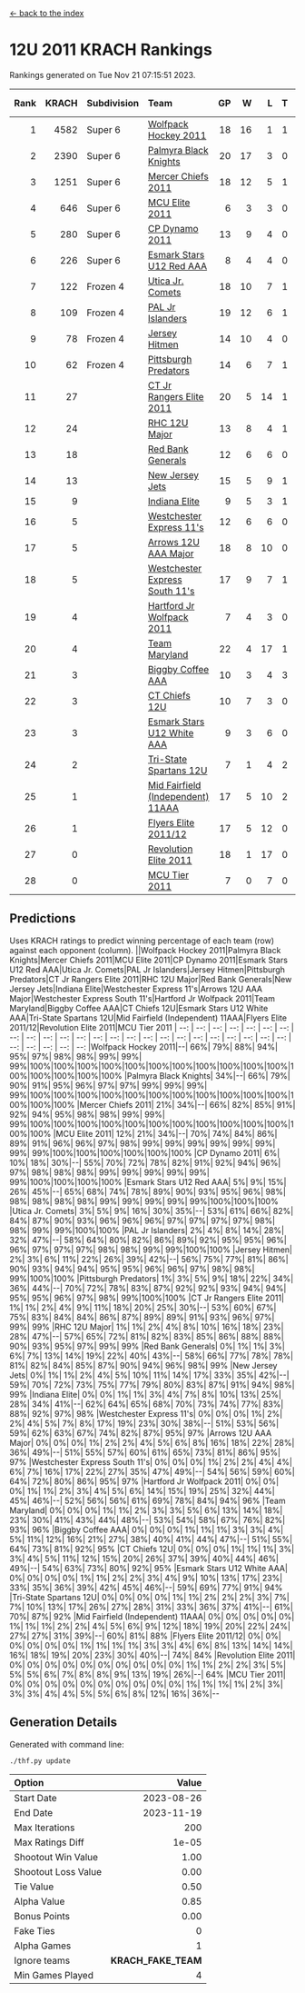 [<- back to the index](readme.md)
# 12U 2011 KRACH Rankings
Rankings generated on Tue Nov 21 07:15:51 2023.

Rank|KRACH|Subdivision|Team|GP|W|L|T|OTW|OTL|SoS|Exp Wins|Win Diff
---:|---:|:---|:---|---:|---:|---:|---:|---:|---:|---:|---:|---:
1|4582|Super 6|[Wolfpack Hockey 2011](https://gamesheetstats.com/seasons/3664/teams/140937/schedule)|18|16|1|1|0|0|527|17.3|-0.0
2|2390|Super 6|[Palmyra Black Knights](https://gamesheetstats.com/seasons/3664/teams/140949/schedule)|20|17|3|0|0|0|733|17.8|-0.0
3|1251|Super 6|[Mercer Chiefs 2011](https://gamesheetstats.com/seasons/3664/teams/140936/schedule)|18|12|5|1|0|1|1111|13.3|-0.0
4|646|Super 6|[MCU Elite 2011](https://gamesheetstats.com/seasons/3664/teams/140929/schedule)|6|3|3|0|2|0|1674|3.8|-0.0
5|280|Super 6|[CP Dynamo 2011](https://gamesheetstats.com/seasons/3664/teams/140944/schedule)|13|9|4|0|0|0|1007|9.8|-0.0
6|226|Super 6|[Esmark Stars U12 Red AAA](https://gamesheetstats.com/seasons/3664/teams/140951/schedule)|8|4|4|0|1|0|1315|4.8|-0.0
7|122|Frozen 4|[Utica Jr. Comets](https://gamesheetstats.com/seasons/3664/teams/140945/schedule)|18|10|7|1|1|0|885|11.3|-0.0
8|109|Frozen 4|[PAL Jr Islanders](https://gamesheetstats.com/seasons/3664/teams/140943/schedule)|19|12|6|1|2|0|389|13.3|-0.0
9|78|Frozen 4|[Jersey Hitmen](https://gamesheetstats.com/seasons/3664/teams/140938/schedule)|14|10|4|0|1|0|65|10.8|-0.0
10|62|Frozen 4|[Pittsburgh Predators](https://gamesheetstats.com/seasons/3664/teams/140950/schedule)|14|6|7|1|0|0|1109|7.3|-0.0
11|27||[CT Jr Rangers Elite 2011](https://gamesheetstats.com/seasons/3664/teams/140931/schedule)|20|5|14|1|0|1|879|6.3|-0.0
12|24||[RHC 12U Major](https://gamesheetstats.com/seasons/3664/teams/140941/schedule)|13|8|4|1|0|1|37|9.4|0.0
13|18||[Red Bank Generals](https://gamesheetstats.com/seasons/3664/teams/140940/schedule)|12|6|6|0|0|1|71|6.8|-0.0
14|13||[New Jersey Jets](https://gamesheetstats.com/seasons/3664/teams/140939/schedule)|15|5|9|1|2|0|65|6.3|-0.0
15|9||[Indiana Elite](https://gamesheetstats.com/seasons/3664/teams/144353/schedule)|9|5|3|1|0|0|27|6.4|0.0
16|5||[Westchester Express 11's](https://gamesheetstats.com/seasons/3664/teams/140948/schedule)|12|6|6|0|0|1|60|6.9|0.0
17|5||[Arrows 12U AAA Major](https://gamesheetstats.com/seasons/3664/teams/140946/schedule)|18|8|10|0|1|1|58|8.9|0.0
18|5||[Westchester Express South 11's](https://gamesheetstats.com/seasons/3664/teams/140947/schedule)|17|9|7|1|0|0|33|10.4|0.0
19|4||[Hartford Jr Wolfpack 2011](https://gamesheetstats.com/seasons/3664/teams/140935/schedule)|7|4|3|0|1|0|7|4.9|0.0
20|4||[Team Maryland](https://gamesheetstats.com/seasons/3664/teams/140954/schedule)|22|4|17|1|0|2|854|5.4|0.0
21|3||[Biggby Coffee AAA](https://gamesheetstats.com/seasons/3664/teams/144351/schedule)|10|3|4|3|0|0|5|5.4|0.0
22|3||[CT Chiefs 12U](https://gamesheetstats.com/seasons/3664/teams/140934/schedule)|10|7|3|0|1|0|2|7.9|0.0
23|3||[Esmark Stars U12 White AAA](https://gamesheetstats.com/seasons/3664/teams/140952/schedule)|9|3|6|0|0|1|14|3.9|0.0
24|2||[Tri-State Spartans 12U](https://gamesheetstats.com/seasons/3664/teams/144352/schedule)|7|1|4|2|0|0|4|2.9|0.0
25|1||[Mid Fairfield (Independent) 11AAA](https://gamesheetstats.com/seasons/3664/teams/140933/schedule)|17|5|10|2|0|1|12|6.9|0.0
26|1||[Flyers Elite 2011/12](https://gamesheetstats.com/seasons/3664/teams/140942/schedule)|17|5|12|0|0|2|5|5.9|0.0
27|0||[Revolution Elite 2011](https://gamesheetstats.com/seasons/3664/teams/140953/schedule)|18|1|17|0|0|0|6|1.9|0.0
28|0||[MCU Tier 2011](https://gamesheetstats.com/seasons/3664/teams/140932/schedule)|7|0|7|0|0|0|2|0.9|0.0

## Predictions
Uses KRACH ratings to predict winning percentage of each team (row) against each opponent (column).
||Wolfpack Hockey 2011|Palmyra Black Knights|Mercer Chiefs 2011|MCU Elite 2011|CP Dynamo 2011|Esmark Stars U12 Red AAA|Utica Jr. Comets|PAL Jr Islanders|Jersey Hitmen|Pittsburgh Predators|CT Jr Rangers Elite 2011|RHC 12U Major|Red Bank Generals|New Jersey Jets|Indiana Elite|Westchester Express 11's|Arrows 12U AAA Major|Westchester Express South 11's|Hartford Jr Wolfpack 2011|Team Maryland|Biggby Coffee AAA|CT Chiefs 12U|Esmark Stars U12 White AAA|Tri-State Spartans 12U|Mid Fairfield (Independent) 11AAA|Flyers Elite 2011/12|Revolution Elite 2011|MCU Tier 2011
| --: | --: | --: | --: | --: | --: | --: | --: | --: | --: | --: | --: | --: | --: | --: | --: | --: | --: | --: | --: | --: | --: | --: | --: | --: | --: | --: | --: | --: 
|Wolfpack Hockey 2011|--| 66%| 79%| 88%| 94%| 95%| 97%| 98%| 98%| 99%| 99%| 99%|100%|100%|100%|100%|100%|100%|100%|100%|100%|100%|100%|100%|100%|100%|100%|100%
|Palmyra Black Knights| 34%|--| 66%| 79%| 90%| 91%| 95%| 96%| 97%| 97%| 99%| 99%| 99%| 99%|100%|100%|100%|100%|100%|100%|100%|100%|100%|100%|100%|100%|100%|100%
|Mercer Chiefs 2011| 21%| 34%|--| 66%| 82%| 85%| 91%| 92%| 94%| 95%| 98%| 98%| 99%| 99%| 99%|100%|100%|100%|100%|100%|100%|100%|100%|100%|100%|100%|100%|100%
|MCU Elite 2011| 12%| 21%| 34%|--| 70%| 74%| 84%| 86%| 89%| 91%| 96%| 96%| 97%| 98%| 99%| 99%| 99%| 99%| 99%| 99%| 99%| 99%|100%|100%|100%|100%|100%|100%
|CP Dynamo 2011|  6%| 10%| 18%| 30%|--| 55%| 70%| 72%| 78%| 82%| 91%| 92%| 94%| 96%| 97%| 98%| 98%| 98%| 99%| 99%| 99%| 99%| 99%| 99%|100%|100%|100%|100%
|Esmark Stars U12 Red AAA|  5%|  9%| 15%| 26%| 45%|--| 65%| 68%| 74%| 78%| 89%| 90%| 93%| 95%| 96%| 98%| 98%| 98%| 98%| 98%| 99%| 99%| 99%| 99%| 99%|100%|100%|100%
|Utica Jr. Comets|  3%|  5%|  9%| 16%| 30%| 35%|--| 53%| 61%| 66%| 82%| 84%| 87%| 90%| 93%| 96%| 96%| 96%| 97%| 97%| 97%| 97%| 98%| 98%| 99%| 99%|100%|100%
|PAL Jr Islanders|  2%|  4%|  8%| 14%| 28%| 32%| 47%|--| 58%| 64%| 80%| 82%| 86%| 89%| 92%| 95%| 95%| 96%| 96%| 97%| 97%| 97%| 98%| 98%| 99%| 99%|100%|100%
|Jersey Hitmen|  2%|  3%|  6%| 11%| 22%| 26%| 39%| 42%|--| 56%| 75%| 77%| 81%| 86%| 90%| 93%| 94%| 94%| 95%| 95%| 96%| 96%| 97%| 98%| 98%| 99%|100%|100%
|Pittsburgh Predators|  1%|  3%|  5%|  9%| 18%| 22%| 34%| 36%| 44%|--| 70%| 72%| 78%| 83%| 87%| 92%| 92%| 93%| 94%| 94%| 95%| 95%| 96%| 97%| 98%| 99%|100%|100%
|CT Jr Rangers Elite 2011|  1%|  1%|  2%|  4%|  9%| 11%| 18%| 20%| 25%| 30%|--| 53%| 60%| 67%| 75%| 83%| 84%| 84%| 86%| 87%| 89%| 89%| 91%| 93%| 96%| 97%| 99%| 99%
|RHC 12U Major|  1%|  1%|  2%|  4%|  8%| 10%| 16%| 18%| 23%| 28%| 47%|--| 57%| 65%| 72%| 81%| 82%| 83%| 85%| 86%| 88%| 88%| 90%| 93%| 95%| 97%| 99%| 99%
|Red Bank Generals|  0%|  1%|  1%|  3%|  6%|  7%| 13%| 14%| 19%| 22%| 40%| 43%|--| 58%| 66%| 77%| 78%| 78%| 81%| 82%| 84%| 85%| 87%| 90%| 94%| 96%| 98%| 99%
|New Jersey Jets|  0%|  1%|  1%|  2%|  4%|  5%| 10%| 11%| 14%| 17%| 33%| 35%| 42%|--| 59%| 70%| 72%| 73%| 75%| 77%| 79%| 80%| 83%| 87%| 91%| 94%| 98%| 99%
|Indiana Elite|  0%|  0%|  1%|  1%|  3%|  4%|  7%|  8%| 10%| 13%| 25%| 28%| 34%| 41%|--| 62%| 64%| 65%| 68%| 70%| 73%| 74%| 77%| 83%| 88%| 92%| 97%| 98%
|Westchester Express 11's|  0%|  0%|  0%|  1%|  2%|  2%|  4%|  5%|  7%|  8%| 17%| 19%| 23%| 30%| 38%|--| 51%| 53%| 56%| 59%| 62%| 63%| 67%| 74%| 82%| 87%| 95%| 97%
|Arrows 12U AAA Major|  0%|  0%|  0%|  1%|  2%|  2%|  4%|  5%|  6%|  8%| 16%| 18%| 22%| 28%| 36%| 49%|--| 51%| 55%| 57%| 60%| 61%| 65%| 73%| 81%| 86%| 95%| 97%
|Westchester Express South 11's|  0%|  0%|  0%|  1%|  2%|  2%|  4%|  4%|  6%|  7%| 16%| 17%| 22%| 27%| 35%| 47%| 49%|--| 54%| 56%| 59%| 60%| 64%| 72%| 80%| 86%| 95%| 97%
|Hartford Jr Wolfpack 2011|  0%|  0%|  0%|  1%|  1%|  2%|  3%|  4%|  5%|  6%| 14%| 15%| 19%| 25%| 32%| 44%| 45%| 46%|--| 52%| 56%| 56%| 61%| 69%| 78%| 84%| 94%| 96%
|Team Maryland|  0%|  0%|  0%|  1%|  1%|  2%|  3%|  3%|  5%|  6%| 13%| 14%| 18%| 23%| 30%| 41%| 43%| 44%| 48%|--| 53%| 54%| 58%| 67%| 76%| 82%| 93%| 96%
|Biggby Coffee AAA|  0%|  0%|  0%|  1%|  1%|  1%|  3%|  3%|  4%|  5%| 11%| 12%| 16%| 21%| 27%| 38%| 40%| 41%| 44%| 47%|--| 51%| 55%| 64%| 73%| 81%| 92%| 95%
|CT Chiefs 12U|  0%|  0%|  0%|  1%|  1%|  1%|  3%|  3%|  4%|  5%| 11%| 12%| 15%| 20%| 26%| 37%| 39%| 40%| 44%| 46%| 49%|--| 54%| 63%| 73%| 80%| 92%| 95%
|Esmark Stars U12 White AAA|  0%|  0%|  0%|  0%|  1%|  1%|  2%|  2%|  3%|  4%|  9%| 10%| 13%| 17%| 23%| 33%| 35%| 36%| 39%| 42%| 45%| 46%|--| 59%| 69%| 77%| 91%| 94%
|Tri-State Spartans 12U|  0%|  0%|  0%|  0%|  1%|  1%|  2%|  2%|  2%|  3%|  7%|  7%| 10%| 13%| 17%| 26%| 27%| 28%| 31%| 33%| 36%| 37%| 41%|--| 61%| 70%| 87%| 92%
|Mid Fairfield (Independent) 11AAA|  0%|  0%|  0%|  0%|  0%|  1%|  1%|  1%|  2%|  2%|  4%|  5%|  6%|  9%| 12%| 18%| 19%| 20%| 22%| 24%| 27%| 27%| 31%| 39%|--| 60%| 81%| 88%
|Flyers Elite 2011/12|  0%|  0%|  0%|  0%|  0%|  0%|  1%|  1%|  1%|  1%|  3%|  3%|  4%|  6%|  8%| 13%| 14%| 14%| 16%| 18%| 19%| 20%| 23%| 30%| 40%|--| 74%| 84%
|Revolution Elite 2011|  0%|  0%|  0%|  0%|  0%|  0%|  0%|  0%|  0%|  0%|  1%|  1%|  2%|  2%|  3%|  5%|  5%|  5%|  6%|  7%|  8%|  8%|  9%| 13%| 19%| 26%|--| 64%
|MCU Tier 2011|  0%|  0%|  0%|  0%|  0%|  0%|  0%|  0%|  0%|  0%|  1%|  1%|  1%|  1%|  2%|  3%|  3%|  3%|  4%|  4%|  5%|  5%|  6%|  8%| 12%| 16%| 36%|--

## Generation Details

Generated with command line:
```
./thf.py update
```

| Option | Value |
| :----- | ----: |
| Start Date | 2023-08-26 |
| End Date | 2023-11-19 |
| Max Iterations | 200 |
| Max Ratings Diff | 1e-05 |
| Shootout Win Value | 1.00 |
| Shootout Loss Value | 0.00 |
| Tie Value | 0.50 |
| Alpha Value | 0.85 |
| Bonus Points | 0.00 |
| Fake Ties | 0 |
| Alpha Games | 1 |
| Ignore teams | __KRACH_FAKE_TEAM__ |
| Min Games Played | 4 |

